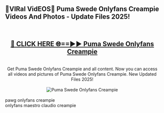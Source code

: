 <h2>🔴VIRal VidEOS🔴 Puma Swede Onlyfans Creampie Videos And Photos - Update Files 2025!</h2>
<br>
<div align="center">
<h2><a href="https://virallinks.top/odZfE0" rel="nofollow">🔴 CLICK HERE 🌐==►► Puma Swede Onlyfans Creampie</a></h2>
<br>
Get Puma Swede Onlyfans Creampie and all content. Now you can access all videos and pictures of Puma Swede Onlyfans Creampie. New Updated Files 2025!
<br>
<br>
<a href="https://virallinks.top/odZfE0" rel="nofollow" data-target="animated-image.originalLink"><img src="https://i.imgur.com/dJHk4Zq.gif)" alt="Puma Swede Onlyfans Creampie" style="max-width: 100%; display: inline-block;" data-target="animated-image.originalImage"></a>
</div>
<br>
pawg onlyfans creampie<br>
onlyfans maestro claudio creampie